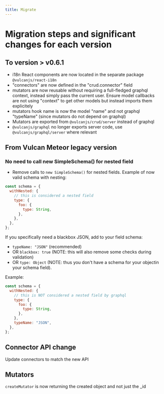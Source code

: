```yaml
---
title: Migrate
---
```

# Migration steps and significant changes for each version

## To version > v0.6.1

- i18n React components are now located in the separate package `@vulcanjs/react-i18n`
- "connectors" are now defined in the "crud.connector" field
- mutators are now reusable without requiring a full-fledged graphql context, instead simply pass the current user.
Ensure model callbacks are not using "context" to get other models but instead imports them explicitely
- mutators hook name is now the model "name" and not graphql "typeName" (since mutators do not depend on graphql)
- Mutators are exported from `@vulcanjs/crud/server` instead of graphql
- `@vulcanjs/graphql` no longer exports server code, use `@vulcanjs/graphql/server` where relevant

## From Vulcan Meteor legacy version

### No need to call new SimpleSchema() for nested field

- Remove calls to `new SimpleSchema()` for nested fields.
  Example of now valid schema with nesting:

```js
const schema = {
  withNested: {
    // this is considered a nested field
    type: {
      foo: {
        type: String,
      },
    },
  },
};
```

If you specifically need a blackbox JSON, add to your field schema:

- `typeName: "JSON"` (recommended)
- OR `blackbox: true` (NOTE: this will also remove some checks during validation)
- OR `type: Object` (NOTE: thus you don't have a schema for your objectin your schema field).

Example:

```js
const schema = {
  withNested: {
    // this is NOT considered a nested field by graphql
    type: {
      foo: {
        type: String,
      },
    },
    typeName: "JSON",
  },
};
```

## Connector API change

Update connectors to match the new API

## Mutators

`createMutator` is now returning the created object and not just the \_id
